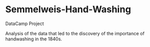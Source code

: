 # Semmelweis-Hand-Washing
DataCamp Project

Analysis of the data that led to the discovery of the importance of handwashing in the 1840s. 
